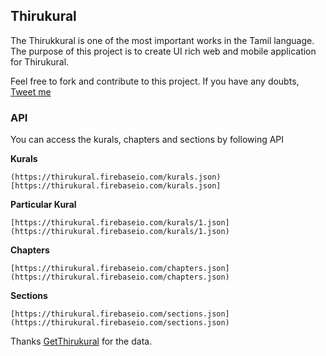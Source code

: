 ## Thirukural

The Thirukkural is one of the most important works in the Tamil language.
The purpose of this project is to create UI rich web and mobile application for Thirukural.

Feel free to fork and contribute to this project. If you have any doubts,
[Tweet me](https://twitter.com/fizerkhan)

### API

You can access the kurals, chapters and sections by following API

**Kurals**

    (https://thirukural.firebaseio.com/kurals.json)[https://thirukural.firebaseio.com/kurals.json]
    
**Particular Kural**

    [https://thirukural.firebaseio.com/kurals/1.json](https://thirukural.firebaseio.com/kurals/1.json)


**Chapters**

    [https://thirukural.firebaseio.com/chapters.json](https://thirukural.firebaseio.com/chapters.json)

**Sections**

    [https://thirukural.firebaseio.com/sections.json](https://thirukural.firebaseio.com/sections.json)


Thanks [GetThirukural](http://getthirukural.appspot.com/) for the data.

